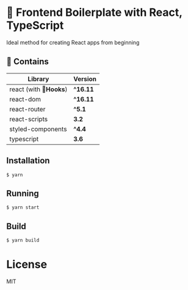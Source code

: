 # 🌌 Frontend Boilerplate with React, TypeScript

Ideal method for creating React apps from beginning

## 👀 Contains
| Library                | Version    |
| ---------------------- | ---------- |
| react (with 🎣**Hooks**) | **^16.11**  |
| react-dom              | **^16.11**  |
| react-router           | **^5.1**   |
| react-scripts          | **3.2**   |
| styled-components      | **^4.4**   |
| typescript             | **3.6**   |

## Installation

```
$ yarn
```

## Running

```
$ yarn start
```

## Build

```
$ yarn build
```

# License

MIT